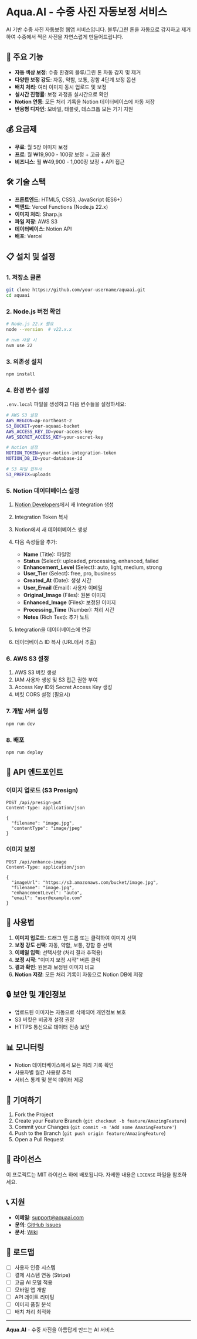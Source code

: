 # Aqua.AI - 수중 사진 자동보정 서비스

AI 기반 수중 사진 자동보정 웹앱 서비스입니다. 블루/그린 톤을 자동으로 감지하고 제거하여 수중에서 찍은 사진을 자연스럽게 만들어드립니다.

## 🚀 주요 기능

- **자동 색상 보정**: 수중 환경의 블루/그린 톤 자동 감지 및 제거
- **다양한 보정 강도**: 자동, 약함, 보통, 강함 4단계 보정 옵션
- **배치 처리**: 여러 이미지 동시 업로드 및 보정
- **실시간 진행률**: 보정 과정을 실시간으로 확인
- **Notion 연동**: 모든 처리 기록을 Notion 데이터베이스에 자동 저장
- **반응형 디자인**: 모바일, 태블릿, 데스크톱 모든 기기 지원

## 💰 요금제

- **무료**: 월 5장 이미지 보정
- **프로**: 월 ₩19,900 - 100장 보정 + 고급 옵션
- **비즈니스**: 월 ₩49,900 - 1,000장 보정 + API 접근

## 🛠️ 기술 스택

- **프론트엔드**: HTML5, CSS3, JavaScript (ES6+)
- **백엔드**: Vercel Functions (Node.js 22.x)
- **이미지 처리**: Sharp.js
- **파일 저장**: AWS S3
- **데이터베이스**: Notion API
- **배포**: Vercel

## 📋 설치 및 설정

### 1. 저장소 클론
```bash
git clone https://github.com/your-username/aquaai.git
cd aquaai
```

### 2. Node.js 버전 확인
```bash
# Node.js 22.x 필요
node --version  # v22.x.x

# nvm 사용 시
nvm use 22
```

### 3. 의존성 설치
```bash
npm install
```

### 4. 환경 변수 설정
`.env.local` 파일을 생성하고 다음 변수들을 설정하세요:

```bash
# AWS S3 설정
AWS_REGION=ap-northeast-2
S3_BUCKET=your-aquaai-bucket
AWS_ACCESS_KEY_ID=your-access-key
AWS_SECRET_ACCESS_KEY=your-secret-key

# Notion 설정
NOTION_TOKEN=your-notion-integration-token
NOTION_DB_ID=your-database-id

# S3 파일 접두사
S3_PREFIX=uploads
```

### 5. Notion 데이터베이스 설정

1. [Notion Developers](https://developers.notion.com/)에서 새 Integration 생성
2. Integration Token 복사
3. Notion에서 새 데이터베이스 생성
4. 다음 속성들을 추가:
   - **Name** (Title): 파일명
   - **Status** (Select): uploaded, processing, enhanced, failed
   - **Enhancement_Level** (Select): auto, light, medium, strong
   - **User_Tier** (Select): free, pro, business
   - **Created_At** (Date): 생성 시간
   - **User_Email** (Email): 사용자 이메일
   - **Original_Image** (Files): 원본 이미지
   - **Enhanced_Image** (Files): 보정된 이미지
   - **Processing_Time** (Number): 처리 시간
   - **Notes** (Rich Text): 추가 노트

5. Integration을 데이터베이스에 연결
6. 데이터베이스 ID 복사 (URL에서 추출)

### 6. AWS S3 설정

1. AWS S3 버킷 생성
2. IAM 사용자 생성 및 S3 접근 권한 부여
3. Access Key ID와 Secret Access Key 생성
4. 버킷 CORS 설정 (필요시)

### 7. 개발 서버 실행
```bash
npm run dev
```

### 8. 배포
```bash
npm run deploy
```

## 🔧 API 엔드포인트

### 이미지 업로드 (S3 Presign)
```
POST /api/presign-put
Content-Type: application/json

{
  "filename": "image.jpg",
  "contentType": "image/jpeg"
}
```

### 이미지 보정
```
POST /api/enhance-image
Content-Type: application/json

{
  "imageUrl": "https://s3.amazonaws.com/bucket/image.jpg",
  "filename": "image.jpg",
  "enhancementLevel": "auto",
  "email": "user@example.com"
}
```

## 📱 사용법

1. **이미지 업로드**: 드래그 앤 드롭 또는 클릭하여 이미지 선택
2. **보정 강도 선택**: 자동, 약함, 보통, 강함 중 선택
3. **이메일 입력**: 선택사항 (처리 결과 추적용)
4. **보정 시작**: "이미지 보정 시작" 버튼 클릭
5. **결과 확인**: 원본과 보정된 이미지 비교
6. **Notion 저장**: 모든 처리 기록이 자동으로 Notion DB에 저장

## 🔒 보안 및 개인정보

- 업로드된 이미지는 자동으로 삭제되어 개인정보 보호
- S3 버킷은 비공개 설정 권장
- HTTPS 통신으로 데이터 전송 보안

## 📊 모니터링

- Notion 데이터베이스에서 모든 처리 기록 확인
- 사용자별 월간 사용량 추적
- 서비스 통계 및 분석 데이터 제공

## 🤝 기여하기

1. Fork the Project
2. Create your Feature Branch (`git checkout -b feature/AmazingFeature`)
3. Commit your Changes (`git commit -m 'Add some AmazingFeature'`)
4. Push to the Branch (`git push origin feature/AmazingFeature`)
5. Open a Pull Request

## 📄 라이선스

이 프로젝트는 MIT 라이선스 하에 배포됩니다. 자세한 내용은 `LICENSE` 파일을 참조하세요.

## 📞 지원

- **이메일**: support@aquaai.com
- **문의**: [GitHub Issues](https://github.com/your-username/aquaai/issues)
- **문서**: [Wiki](https://github.com/your-username/aquaai/wiki)

## 🚀 로드맵

- [ ] 사용자 인증 시스템
- [ ] 결제 시스템 연동 (Stripe)
- [ ] 고급 AI 모델 적용
- [ ] 모바일 앱 개발
- [ ] API 레이트 리미팅
- [ ] 이미지 품질 분석
- [ ] 배치 처리 최적화

---

**Aqua.AI** - 수중 사진을 아름답게 만드는 AI 서비스
